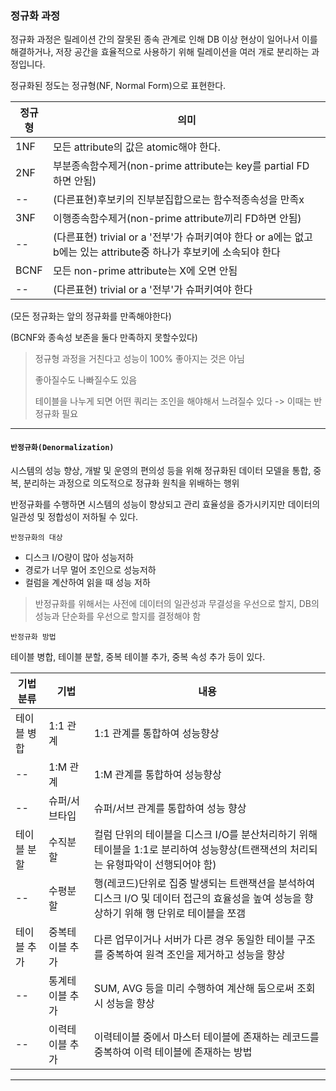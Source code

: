 ### 정규화 과정

정규화 과정은 릴레이션 간의 잘못된 종속 관계로 인해 DB 이상 현상이 일어나서 이를 해결하거나, 저장 공간을 효율적으로 사용하기 위해 릴레이션을 여러 개로 분리하는 과정입니다.

정규화된 정도는 정규형(NF, Normal Form)으로 표현한다.

|정규형|의미|
|--|--|
|1NF|모든 attribute의 값은 atomic해야 한다.|
|2NF|부분종속함수제거(non-prime attribute는 key를 partial FD 하면 안됨)|
|--|(다른표현)후보키의 진부분집합으로는 함수적종속성을 만족x|
|3NF|이행종속함수제거(non-prime attribute끼리 FD하면 안됨)|
|--|(다른표현) trivial or a '전부'가 슈퍼키여야 한다 or a에는 없고 b에는 있는 attribute중 하나가 후보키에 소속되야 한다|
|BCNF|모든 non-prime attribute는 X에 오면 안됨|
|--|(다른표현) trivial or a '전부'가 슈퍼키여야 한다|

(모든 정규화는 앞의 정규화를 만족해야한다)

(BCNF와 종속성 보존을 둘다 만족하지 못할수있다)

> 정규형 과정을 거친다고 성능이 100% 좋아지는 것은 아님
>
> 좋아질수도 나빠질수도 있음 
>
> 테이블을 나누게 되면 어떤 쿼리는 조인을 해야해서 느려질수 있다 -> 이때는 반정규화 필요

---

#### `반정규화(Denormalization)`

시스템의 성능 향상, 개발 및 운영의 편의성 등을 위해 정규화된 데이터 모델을 통합, 중복, 분리하는 과정으로 의도적으로 정규화 원칙을 위배하는 행위

반정규화를 수행하면 시스템의 성능이 향상되고 관리 효율성을 증가시키지만 데이터의 일관성 및 정합성이 저하될 수 있다.

`반정규화의 대상`<br>
- 디스크 I/O량이 많아 성능저하
- 경로가 너무 멀어 조인으로 성능저하
- 컬럼을 계산하여 읽을 때 성능 저하

> 반정규화를 위해서는 사전에 데이터의 일관성과 무결성을 우선으로 할지, DB의 성능과 단순화를 우선으로 할지를 결정해야 함

`반정규화 방법`

테이블 병합, 테이블 분할, 중복 테이블 추가, 중복 속성 추가 등이 있다.

|기법분류|기법|내용|
|--|--|--|
|테이블 병합|1:1 관계|1:1 관계를 통합하여 성능향상|
|--|1:M 관계|1:M 관계를 통합하여 성능향상|
|--|슈퍼/서브타입|슈퍼/서브 관계를 통합하여 성능 향상|
|테이블 분할|수직분할|컬럼 단위의 테이블을 디스크 I/O를 분산처리하기 위해 테이블을 1:1로 분리하여 성능향상(트랜잭션의 처리되는 유형파악이 선행되어야 함)|
|--|수평분할|행(레코드)단위로 집중 발생되는 트랜잭션을 분석하여 디스크 I/O 및 데이터 접근의 효율성을 높여 성능을 향상하기 위해 행 단위로 테이블을 쪼갬|
|테이블 추가|중복테이블 추가|다른 업무이거나 서버가 다른 경우 동일한 테이블 구조를 중복하여 원격 조인을 제거하고 성능을 향상|
|--|통계테이블 추가|SUM, AVG 등을 미리 수행하여 계산해 둠으로써 조회 시 성능을 향상|
|--|이력테이블 추가|이력테이블 중에서 마스터 테이블에 존재하는 레코드를 중복하여 이력 테이블에 존재하는 방법|

---